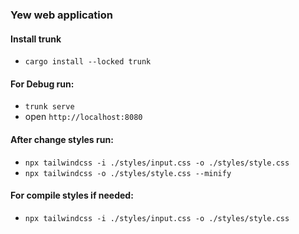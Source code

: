 ### Yew web application
#### Install trunk
* `cargo install --locked trunk`
  
#### For Debug run:
* `trunk serve`
* open `http://localhost:8080`

#### After change styles run:
* `npx tailwindcss -i ./styles/input.css -o ./styles/style.css`
* `npx tailwindcss -o ./styles/style.css --minify`

#### For compile styles if needed: 
* `npx tailwindcss -i ./styles/input.css -o ./styles/style.css`
